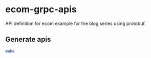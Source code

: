 # ecom-grpc-apis

API definition for ecom example for the blog series using protobuf.

## Generate apis

```sh
make
```